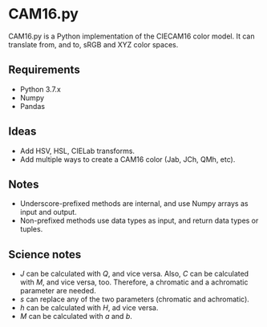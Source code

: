 # CAM16.py

CAM16.py is a Python implementation of the CIECAM16 color model.
It can translate from, and to, sRGB and XYZ color spaces.

## Requirements
- Python 3.7.x
- Numpy
- Pandas

## Ideas
- Add HSV, HSL, CIELab transforms.
- Add multiple ways to create a CAM16 color (Jab, JCh, QMh, etc).

## Notes
- Underscore-prefixed methods are internal, and use Numpy arrays as input and output.
- Non-prefixed methods use data types as input, and return data types or tuples.

## Science notes
- _J_ can be calculated with _Q_, and vice versa.
Also, _C_ can be calculated with _M_, and vice versa, too.
Therefore, a chromatic and a achromatic parameter are needed.
- _s_ can replace any of the two parameters (chromatic and achromatic).
- _h_ can be calculated with _H_, ad vice versa.
- _M_ can be calculated with _a_ and _b_.